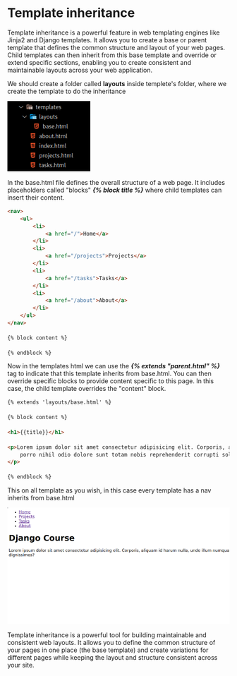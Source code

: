 # Template inheritance

Template inheritance is a powerful feature in web templating engines like Jinja2 and Django templates. It
allows you to create a base or parent template that defines the common structure and layout of your web pages.
Child templates can then inherit from this base template and override or extend specific sections, enabling you
to create consistent and maintainable layouts across your web application.

We should create a folder called **layouts** inside templete's folder, where we create the template to do the
inheritance

![layouts](./img/layouts.png)

In the base.html file defines the overall structure of a web page. It includes placeholders called "blocks"
***{% block title %}*** where child templates can insert their content.

```html
<nav>
    <ul>
        <li>
            <a href="/">Home</a>
        </li>
        <li>
            <a href="/projects">Projects</a>
        </li>
        <li>
            <a href="/tasks">Tasks</a>
        </li>
        <li>
            <a href="/about">About</a>
        </li>
    </ul>
</nav>

{% block content %}

{% endblock %}
```

Now in the templates html we can use the ***{% extends "parent.html" %}*** tag to indicate that this template
inherits from base.html. You can then override specific blocks to provide content specific to this page.
In this case, the child template overrides the "content" block.

```html
{% extends 'layouts/base.html' %}

{% block content %}

<h1>{{title}}</h1>

<p>Lorem ipsum dolor sit amet consectetur adipisicing elit. Corporis, aliquam id harum nulla, unde illum numquam ab
    porro nihil odio dolore sunt totam nobis reprehenderit corrupti soluta ad veritatis dignissimos?
</p>

{% endblock %}
```

This on all template as you wish, in this case every template has a nav inherits from base.html

![inherits](./img/inherits.png)

Template inheritance is a powerful tool for building maintainable and consistent web layouts. It allows you to
define the common structure of your pages in one place (the base template) and create variations for different
pages while keeping the layout and structure consistent across your site.
